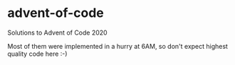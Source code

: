 # advent-of-code
Solutions to Advent of Code 2020

Most of them were implemented in a hurry at 6AM, so don't expect highest quality code here :-)
